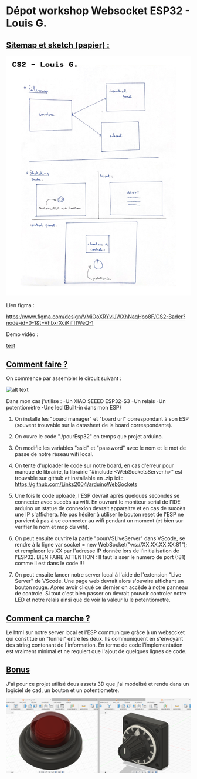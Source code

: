 <h1>Dépot workshop Websocket ESP32 - Louis G.</h1>

<h2><ins>Sitemap et sketch (papier) :</ins></h2>

![alt text](<pourVSLiveServer/medias/Sitemap et sketch.jpg>)

Lien figma :

https://www.figma.com/design/VMiOoXRYvlJWXhNaqHpo8F/CS2-Bader?node-id=0-1&t=VhbxrXciKifTlWeQ-1

Demo vidéo :

[text](pourVSLiveServer/medias/Demo-video.MOV)


<h2><ins>Comment faire ?</ins></h2>

On commence par assembler le circuit suivant :

![alt text](pourVSLiveServer/medias/dualPic.png)

Dans mon cas j'utilise :
-Un XIAO SEEED ESP32-S3
-Un relais
-Un potentiomètre
-Une led (Built-in dans mon ESP)

1) On installe les "board manager" et "board url" correspondant à son ESP (souvent trouvable sur la datasheet de la board correspondante).

2) On ouvre le code "./pourEsp32" en temps que projet arduino.

3) On modifie les variables "ssid" et "password" avec le nom et le mot de passe de notre réseau wifi local.

4) On tente d'uploader le code sur notre board, en cas d'erreur pour manque de librairie, la librairie "#include <WebSocketsServer.h>" est trouvable sur github et installable en .zip ici : https://github.com/Links2004/arduinoWebSockets

5) Une fois le code uploadé, l'ESP devrait après quelques secondes se connecter avec succès au wifi. En ouvrant le moniteur serial de l'IDE arduino un statue de connexion devrait apparaitre et en cas de succès une IP s'affichera. Ne pas hésiter à utiliser le bouton reset de l'ESP ne parvient à pas à se connecter au wifi pendant un moment (et bien sur verifier le nom et mdp du wifi).

6) On peut ensuite ouvrire la partie "pourVSLiveServer" dans VScode, se rendre à la ligne var socket = new WebSocket("ws://XX.XX.XX.XX:81"); et remplacer les XX par l'adresse IP donnée lors de l'initialisation de l'ESP32. BIEN FAIRE ATTENTION : Il faut laisser le numero de port (:81) comme il est dans le code !!!

7) On peut ensuite lancer notre server local à l'aide de l'extension "Live Server" de VScode. Une page web devrait alors s'ouvrire affichant un bouton rouge. Après avoir cliqué ce dernier on accède à notre panneau de controle. Si tout c'est bien passer on devrait pouvoir controler notre LED et notre relais ainsi que de voir la valeur lu le potentiometre.

<h2><ins>Comment ça marche ?</ins></h2>

Le html sur notre server local et l'ESP communique grâce à un websocket qui constitue un "tunnel" entre les deux. Ils communiquent en s'envoyant des string contenant de l'information. En terme de code l'implementation est vraiment minimal et ne requiert que l'ajout de quelques lignes de code.

<h2><ins>Bonus</ins></h2>

J'ai pour ce projet utilisé deus assets 3D que j'ai modelisé et rendu dans un logiciel de cad, un bouton et un potentiometre.

![alt text](pourVSLiveServer/medias/btn+potCad.png)
